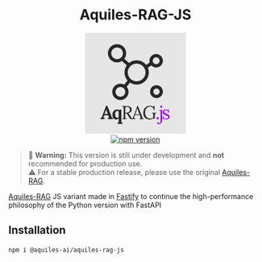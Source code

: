 <h1 align="center">Aquiles-RAG-JS</h1>

<div align="center">
  <img src="image/aqjs.png" alt="Aquiles-RAG-JS Logo" width="200"/>
  <br/>
  <a href="https://www.npmjs.com/package/@aquiles-ai/aquiles-rag-js">
    <img src="https://img.shields.io/npm/v/@aquiles-ai%2Faquiles-rag-js.svg" alt="npm version"/>
  </a>
</div>

> 🚧 **Warning:** This version is still under development and **not** recommended for production use.  
> ⚠️ For a stable production release, please use the original [Aquiles-RAG](https://github.com/Aquiles-ai/Aquiles-RAG).

[Aquiles-RAG](https://github.com/Aquiles-ai/Aquiles-RAG) JS variant made in [Fastify](https://fastify.dev/) to continue the high-performance philosophy of the Python version with FastAPI

## Installation

```bash
npm i @aquiles-ai/aquiles-rag-js
```
